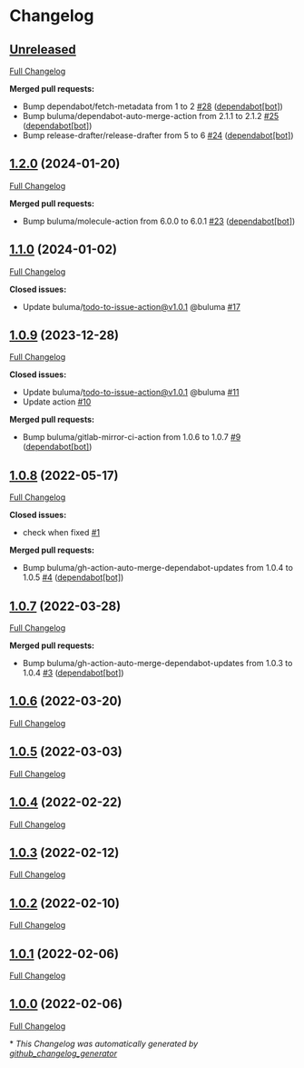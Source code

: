 # Changelog

## [Unreleased](https://github.com/buluma/ansible-role-molecule/tree/HEAD)

[Full Changelog](https://github.com/buluma/ansible-role-molecule/compare/1.2.0...HEAD)

**Merged pull requests:**

- Bump dependabot/fetch-metadata from 1 to 2 [\#28](https://github.com/buluma/ansible-role-molecule/pull/28) ([dependabot[bot]](https://github.com/apps/dependabot))
- Bump buluma/dependabot-auto-merge-action from 2.1.1 to 2.1.2 [\#25](https://github.com/buluma/ansible-role-molecule/pull/25) ([dependabot[bot]](https://github.com/apps/dependabot))
- Bump release-drafter/release-drafter from 5 to 6 [\#24](https://github.com/buluma/ansible-role-molecule/pull/24) ([dependabot[bot]](https://github.com/apps/dependabot))

## [1.2.0](https://github.com/buluma/ansible-role-molecule/tree/1.2.0) (2024-01-20)

[Full Changelog](https://github.com/buluma/ansible-role-molecule/compare/1.1.0...1.2.0)

**Merged pull requests:**

- Bump buluma/molecule-action from 6.0.0 to 6.0.1 [\#23](https://github.com/buluma/ansible-role-molecule/pull/23) ([dependabot[bot]](https://github.com/apps/dependabot))

## [1.1.0](https://github.com/buluma/ansible-role-molecule/tree/1.1.0) (2024-01-02)

[Full Changelog](https://github.com/buluma/ansible-role-molecule/compare/1.0.9...1.1.0)

**Closed issues:**

- Update buluma/todo-to-issue-action@v1.0.1 @buluma [\#17](https://github.com/buluma/ansible-role-molecule/issues/17)

## [1.0.9](https://github.com/buluma/ansible-role-molecule/tree/1.0.9) (2023-12-28)

[Full Changelog](https://github.com/buluma/ansible-role-molecule/compare/1.0.8...1.0.9)

**Closed issues:**

- Update buluma/todo-to-issue-action@v1.0.1 @buluma [\#11](https://github.com/buluma/ansible-role-molecule/issues/11)
- Update action [\#10](https://github.com/buluma/ansible-role-molecule/issues/10)

**Merged pull requests:**

- Bump buluma/gitlab-mirror-ci-action from 1.0.6 to 1.0.7 [\#9](https://github.com/buluma/ansible-role-molecule/pull/9) ([dependabot[bot]](https://github.com/apps/dependabot))

## [1.0.8](https://github.com/buluma/ansible-role-molecule/tree/1.0.8) (2022-05-17)

[Full Changelog](https://github.com/buluma/ansible-role-molecule/compare/1.0.7...1.0.8)

**Closed issues:**

- check when fixed [\#1](https://github.com/buluma/ansible-role-molecule/issues/1)

**Merged pull requests:**

- Bump buluma/gh-action-auto-merge-dependabot-updates from 1.0.4 to 1.0.5 [\#4](https://github.com/buluma/ansible-role-molecule/pull/4) ([dependabot[bot]](https://github.com/apps/dependabot))

## [1.0.7](https://github.com/buluma/ansible-role-molecule/tree/1.0.7) (2022-03-28)

[Full Changelog](https://github.com/buluma/ansible-role-molecule/compare/1.0.6...1.0.7)

**Merged pull requests:**

- Bump buluma/gh-action-auto-merge-dependabot-updates from 1.0.3 to 1.0.4 [\#3](https://github.com/buluma/ansible-role-molecule/pull/3) ([dependabot[bot]](https://github.com/apps/dependabot))

## [1.0.6](https://github.com/buluma/ansible-role-molecule/tree/1.0.6) (2022-03-20)

[Full Changelog](https://github.com/buluma/ansible-role-molecule/compare/1.0.5...1.0.6)

## [1.0.5](https://github.com/buluma/ansible-role-molecule/tree/1.0.5) (2022-03-03)

[Full Changelog](https://github.com/buluma/ansible-role-molecule/compare/1.0.4...1.0.5)

## [1.0.4](https://github.com/buluma/ansible-role-molecule/tree/1.0.4) (2022-02-22)

[Full Changelog](https://github.com/buluma/ansible-role-molecule/compare/1.0.3...1.0.4)

## [1.0.3](https://github.com/buluma/ansible-role-molecule/tree/1.0.3) (2022-02-12)

[Full Changelog](https://github.com/buluma/ansible-role-molecule/compare/1.0.2...1.0.3)

## [1.0.2](https://github.com/buluma/ansible-role-molecule/tree/1.0.2) (2022-02-10)

[Full Changelog](https://github.com/buluma/ansible-role-molecule/compare/1.0.1...1.0.2)

## [1.0.1](https://github.com/buluma/ansible-role-molecule/tree/1.0.1) (2022-02-06)

[Full Changelog](https://github.com/buluma/ansible-role-molecule/compare/1.0.0...1.0.1)

## [1.0.0](https://github.com/buluma/ansible-role-molecule/tree/1.0.0) (2022-02-06)

[Full Changelog](https://github.com/buluma/ansible-role-molecule/compare/6f1dd9406079a0e589100659317b5f76edae8534...1.0.0)



\* *This Changelog was automatically generated by [github_changelog_generator](https://github.com/github-changelog-generator/github-changelog-generator)*
